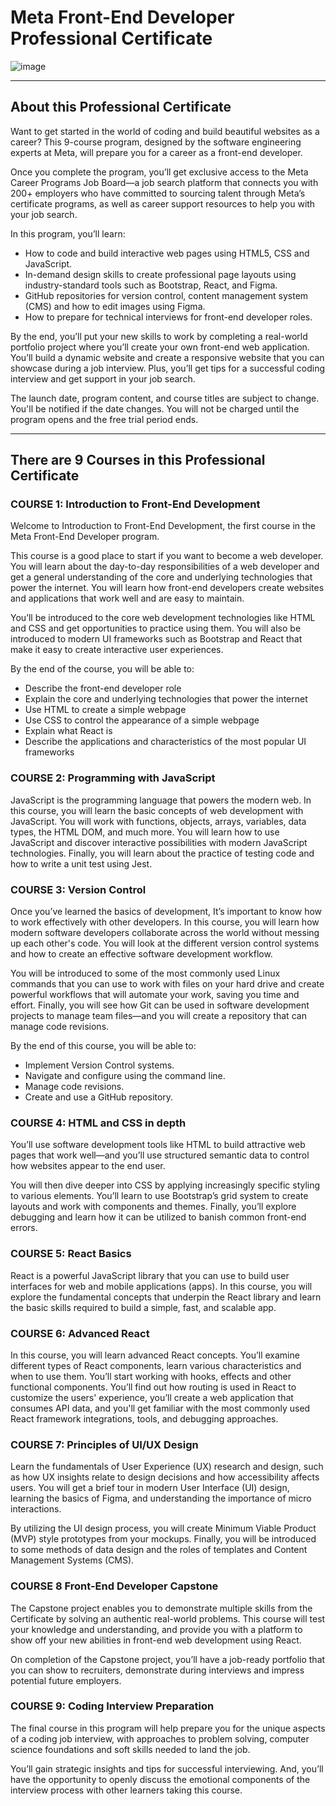 # Meta Front-End Developer Professional Certificate

![image](https://user-images.githubusercontent.com/25232528/181240892-6c2e30a1-379c-4e43-a593-6c2ece32dc33.png)

***

## About this Professional Certificate

Want to get started in the world of coding and build beautiful websites as a career? This 9-course program, designed by the software engineering experts at Meta, will prepare you for a career as a front-end developer.

Once you complete the program, you’ll get exclusive access to the Meta Career Programs Job Board—a job search platform that connects you with 200+ employers who have committed to sourcing talent through Meta’s certificate programs, as well as career support resources to help you with your job search.

In this program, you’ll learn: 

* How to code and build interactive web pages using HTML5, CSS and JavaScript. 
* In-demand design skills to create professional page layouts using industry-standard tools such as Bootstrap, React, and Figma. 
* GitHub repositories for version control, content management system (CMS) and how to edit images using Figma. 
* How to prepare for technical interviews for front-end developer roles.

By the end, you’ll put your new skills to work by completing a real-world portfolio project where you’ll create your own front-end web application. You’ll build a dynamic website and create a responsive website that you can showcase during a job interview. Plus, you’ll get tips for a successful coding interview and get support in your job search.

The launch date, program content, and course titles are subject to change. You'll be notified if the date changes. You will not be charged until the program opens and the free trial period ends.

***

## There are 9 Courses in this Professional Certificate

### COURSE 1: Introduction to Front-End Development
Welcome to Introduction to Front-End Development, the first course in the Meta Front-End Developer program.  

This course is a good place to start if you want to become a web developer. You will learn about the day-to-day responsibilities of a web developer and get a general understanding of the core and underlying technologies that power the internet. You will learn how front-end developers create websites and applications that work well and are easy to maintain. 

You’ll be introduced to the core web development technologies like HTML and CSS and get opportunities to practice using them. You will also be introduced to modern UI frameworks such as Bootstrap and React that make it easy to create interactive user experiences. 

By the end of the course, you will be able to: 
- Describe the front-end developer role 
- Explain the core and underlying technologies that power the internet 
- Use HTML to create a simple webpage 
- Use CSS to control the appearance of a simple webpage 
- Explain what React is 
- Describe the applications and characteristics of the most popular UI frameworks 

### COURSE 2: Programming with JavaScript
JavaScript is the programming language that powers the modern web. In this course, you will learn the basic concepts of web development with JavaScript. You will work with functions, objects, arrays, variables, data types, the HTML DOM, and much more. You will learn how to use JavaScript and discover interactive possibilities with modern JavaScript technologies. Finally, you will learn about the practice of testing code and how to write a unit test using Jest.

### COURSE 3: Version Control
Once you’ve learned the basics of development, It’s important to know how to work effectively with other developers. In this course, you will learn how modern software developers collaborate across the world without messing up each other's code. You will look at the different version control systems and how to create an effective software development workflow.  
 
You will be introduced to some of the most commonly used Linux commands that you can use to work with files on your hard drive and create powerful workflows that will automate your work, saving you time and effort. Finally, you will see how Git can be used in software development projects to manage team files—and you will create a repository that can manage code revisions. 
 
By the end of this course, you will be able to: 
 
*	Implement Version Control systems. 
*	Navigate and configure using the command line. 
*	Manage code revisions. 
*	Create and use a GitHub repository. 

### COURSE 4: HTML and CSS in depth
You’ll use software development tools like HTML to build attractive web pages that work well—and you’ll use structured semantic data to control how websites appear to the end user. 

You will then dive deeper into CSS by applying increasingly specific styling to various elements. You’ll learn to use Bootstrap’s grid system to create  layouts and work with components and themes. Finally, you’ll explore debugging and learn how it can be utilized to banish common front-end errors.

### COURSE 5: React Basics
React is a powerful JavaScript library that you can use to build user interfaces for web and mobile applications (apps). In this course, you will explore the fundamental concepts that underpin the React library and learn the basic skills required to build a simple, fast, and scalable app.

### COURSE 6: Advanced React
In this course, you will learn advanced React concepts. You’ll examine different types of React components, learn various characteristics and when to use them. You’ll start working with hooks, effects and other functional components. You’ll find out how routing is used in React to customize the users' experience, you’ll create a web application that consumes API data, and you'll get familiar with the most commonly used React framework integrations, tools, and debugging approaches.

### COURSE 7: Principles of UI/UX Design
Learn the fundamentals of User Experience (UX) research and design, such as how UX insights relate to design decisions and how accessibility affects users. You will get a brief tour in modern User Interface (UI) design, learning the basics of Figma, and understanding the importance of micro interactions.

By utilizing the UI design process, you will create Minimum Viable Product (MVP) style prototypes from your mockups. 
Finally, you will be introduced to some methods of data design and the roles of templates and Content Management Systems (CMS).

### COURSE 8 Front-End Developer Capstone
The Capstone project enables you to demonstrate multiple skills from the Certificate by solving an authentic real-world problems. This course will test your knowledge and understanding, and provide you with a platform to show off your new abilities in front-end web development using React. 

On completion of the Capstone project, you’ll have a job-ready portfolio that you can show to recruiters, demonstrate during interviews and impress potential future employers.

### COURSE 9: Coding Interview Preparation
The final course in this program will help prepare you for the unique aspects of a coding job interview, with approaches to problem solving, computer science foundations and soft skills needed to land the job.

You’ll gain strategic insights and tips for successful interviewing. And, you’ll have the opportunity to openly discuss the emotional components of the interview process with other learners taking this course.

